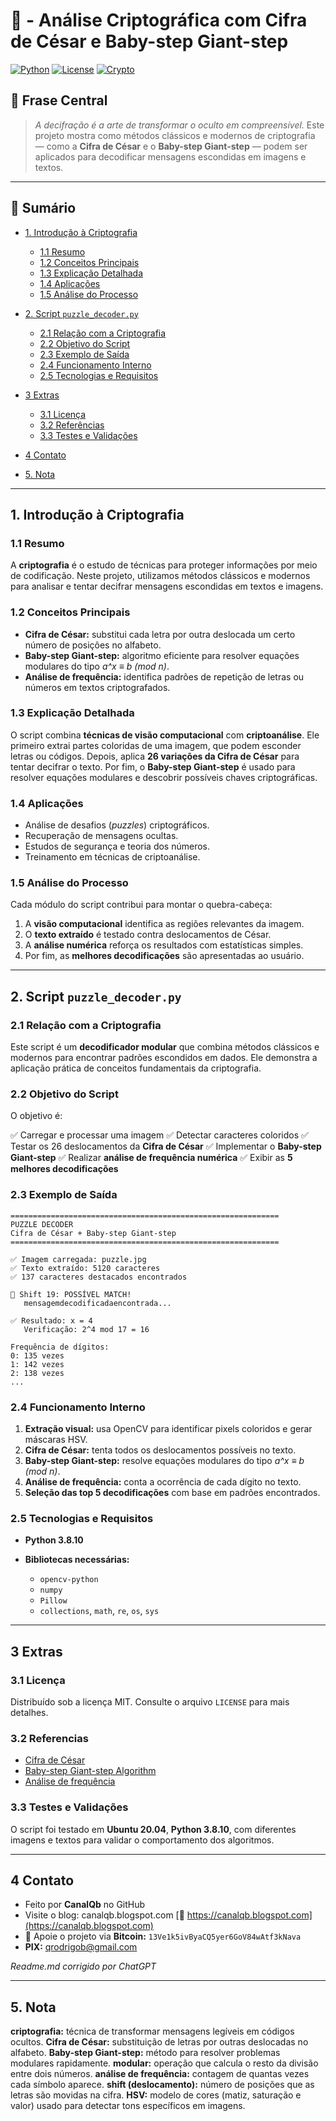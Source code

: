 # 🔐 - Análise Criptográfica com Cifra de César e Baby-step Giant-step

[![Python](https://img.shields.io/badge/Python-3.8.10-blue.svg)](https://www.python.org/)
[![License](https://img.shields.io/badge/license-MIT-green)](LICENSE)
[![Crypto](https://img.shields.io/badge/Criptografia-Clássica-ff69b4.svg)](https://en.wikipedia.org/wiki/Cryptography)

## 🧠 Frase Central

> *A decifração é a arte de transformar o oculto em compreensível.*
> Este projeto mostra como métodos clássicos e modernos de criptografia — como a **Cifra de César** e o **Baby-step Giant-step** — podem ser aplicados para decodificar mensagens escondidas em imagens e textos.

---

## 📜 Sumário

* [1. Introdução à Criptografia](#1-introdução-à-criptografia)

  * [1.1 Resumo](#11-resumo)
  * [1.2 Conceitos Principais](#12-conceitos-principais)
  * [1.3 Explicação Detalhada](#13-explicação-detalhada)
  * [1.4 Aplicações](#14-aplicações)
  * [1.5 Análise do Processo](#15-análise-do-processo)
* [2. Script `puzzle_decoder.py`](#2-script-puzzle_decoderpy)

  * [2.1 Relação com a Criptografia](#21-relação-com-a-criptografia)
  * [2.2 Objetivo do Script](#22-objetivo-do-script)
  * [2.3 Exemplo de Saída](#23-exemplo-de-saída)
  * [2.4 Funcionamento Interno](#24-funcionamento-interno)
  * [2.5 Tecnologias e Requisitos](#25-tecnologias-e-requisitos)
* [3 Extras](#3-extras)

  * [3.1 Licença](#31-licença)
  * [3.2 Referências](#32-referencias)
  * [3.3 Testes e Validações](#33-testes-e-validações)
* [4 Contato](#4-contato)
* [5. Nota](#5-nota)

---

## 1. Introdução à Criptografia

### 1.1 Resumo

A **criptografia** é o estudo de técnicas para proteger informações por meio de codificação. Neste projeto, utilizamos métodos clássicos e modernos para analisar e tentar decifrar mensagens escondidas em textos e imagens.

### 1.2 Conceitos Principais

* **Cifra de César:** substitui cada letra por outra deslocada um certo número de posições no alfabeto.
* **Baby-step Giant-step:** algoritmo eficiente para resolver equações modulares do tipo *a^x ≡ b (mod n)*.
* **Análise de frequência:** identifica padrões de repetição de letras ou números em textos criptografados.

### 1.3 Explicação Detalhada

O script combina **técnicas de visão computacional** com **criptoanálise**. Ele primeiro extrai partes coloridas de uma imagem, que podem esconder letras ou códigos.
Depois, aplica **26 variações da Cifra de César** para tentar decifrar o texto.
Por fim, o **Baby-step Giant-step** é usado para resolver equações modulares e descobrir possíveis chaves criptográficas.

### 1.4 Aplicações

* Análise de desafios (*puzzles*) criptográficos.
* Recuperação de mensagens ocultas.
* Estudos de segurança e teoria dos números.
* Treinamento em técnicas de criptoanálise.

### 1.5 Análise do Processo

Cada módulo do script contribui para montar o quebra-cabeça:

1. A **visão computacional** identifica as regiões relevantes da imagem.
2. O **texto extraído** é testado contra deslocamentos de César.
3. A **análise numérica** reforça os resultados com estatísticas simples.
4. Por fim, as **melhores decodificações** são apresentadas ao usuário.

---

## 2. Script `puzzle_decoder.py`

### 2.1 Relação com a Criptografia

Este script é um **decodificador modular** que combina métodos clássicos e modernos para encontrar padrões escondidos em dados. Ele demonstra a aplicação prática de conceitos fundamentais da criptografia.

### 2.2 Objetivo do Script

O objetivo é:

✅ Carregar e processar uma imagem
✅ Detectar caracteres coloridos
✅ Testar os 26 deslocamentos da **Cifra de César**
✅ Implementar o **Baby-step Giant-step**
✅ Realizar **análise de frequência numérica**
✅ Exibir as **5 melhores decodificações**

### 2.3 Exemplo de Saída

```
============================================================
PUZZLE DECODER
Cifra de César + Baby-step Giant-step
============================================================

✅ Imagem carregada: puzzle.jpg
✅ Texto extraído: 5120 caracteres
✅ 137 caracteres destacados encontrados

🎯 Shift 19: POSSÍVEL MATCH!
   mensagemdecodificadaencontrada...

✅ Resultado: x = 4
   Verificação: 2^4 mod 17 = 16

Frequência de dígitos:
0: 135 vezes
1: 142 vezes
2: 138 vezes
...
```

### 2.4 Funcionamento Interno

1. **Extração visual:** usa OpenCV para identificar pixels coloridos e gerar máscaras HSV.
2. **Cifra de César:** tenta todos os deslocamentos possíveis no texto.
3. **Baby-step Giant-step:** resolve equações modulares do tipo *a^x ≡ b (mod n)*.
4. **Análise de frequência:** conta a ocorrência de cada dígito no texto.
5. **Seleção das top 5 decodificações** com base em padrões encontrados.

### 2.5 Tecnologias e Requisitos

* **Python 3.8.10**
* **Bibliotecas necessárias:**

  * `opencv-python`
  * `numpy`
  * `Pillow`
  * `collections`, `math`, `re`, `os`, `sys`

---

## 3 Extras

### 3.1 Licença

Distribuído sob a licença MIT. Consulte o arquivo `LICENSE` para mais detalhes.

### 3.2 Referencias

* [Cifra de César](https://pt.wikipedia.org/wiki/Cifra_de_C%C3%A9sar)
* [Baby-step Giant-step Algorithm](https://en.wikipedia.org/wiki/Baby-step_giant-step)
* [Análise de frequência](https://en.wikipedia.org/wiki/Frequency_analysis)

### 3.3 Testes e Validações

O script foi testado em **Ubuntu 20.04**, **Python 3.8.10**, com diferentes imagens e textos para validar o comportamento dos algoritmos.

---

## 4 Contato

* Feito por **CanalQb** no GitHub
* Visite o blog: canalqb.blogspot.com [🔗 https://canalqb.blogspot.com](https://canalqb.blogspot.com)
* 💸 Apoie o projeto via **Bitcoin:** `13Ve1k5ivByaCQ5yer6GoV84wAtf3kNava`
* **PIX:** [qrodrigob@gmail.com](mailto:qrodrigob@gmail.com)

*Readme.md corrigido por ChatGPT*

---

## 5. Nota

**criptografia:** técnica de transformar mensagens legíveis em códigos ocultos.
**Cifra de César:** substituição de letras por outras deslocadas no alfabeto.
**Baby-step Giant-step:** método para resolver problemas modulares rapidamente.
**modular:** operação que calcula o resto da divisão entre dois números.
**análise de frequência:** contagem de quantas vezes cada símbolo aparece.
**shift (deslocamento):** número de posições que as letras são movidas na cifra.
**HSV:** modelo de cores (matiz, saturação e valor) usado para detectar tons específicos em imagens.
